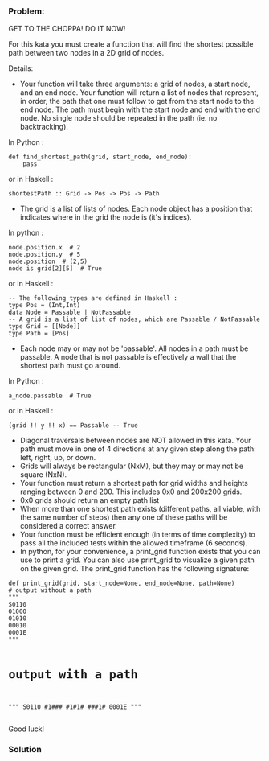 ### Problem:
<p>GET TO THE CHOPPA! DO IT NOW!</p>
<p>For this kata you must create a function that will find the shortest possible path between two nodes in a 2D grid of nodes.</p>
<p>Details:</p>
<ul>
<li>Your function will take three arguments: a grid of nodes, a start node, and an end node. Your function will return a list of nodes that represent, in order, the path that one must follow to get from the start node to the end node. The path must begin with the start node and end with the end node. No single node should be repeated in the path (ie. no backtracking).</li>
</ul>
<p>In Python :</p>
<pre><code class="language-python"><span class="hljs-function"><span class="hljs-keyword">def</span> <span class="hljs-title">find_shortest_path</span><span class="hljs-params">(grid, start_node, end_node)</span>:</span>
    <span class="hljs-keyword">pass</span></code></pre>
<p>or in Haskell :</p>
<pre><code class="language-haskell"><span class="hljs-title">shortestPath</span> :: <span class="hljs-type">Grid</span> -&gt; <span class="hljs-type">Pos</span> -&gt; <span class="hljs-type">Pos</span> -&gt; <span class="hljs-type">Path</span></code></pre>
<ul>
<li>The grid is a list of lists of nodes. Each node object has a position that indicates where in the grid the node is (it&apos;s indices).</li>
</ul>
<p>In python :</p>
<pre><code class="language-python">node.position.x  <span class="hljs-comment"># 2</span>
node.position.y  <span class="hljs-comment"># 5</span>
node.position  <span class="hljs-comment"># (2,5)</span>
node <span class="hljs-keyword">is</span> grid[<span class="hljs-number">2</span>][<span class="hljs-number">5</span>]  <span class="hljs-comment"># True</span></code></pre>
<p>or in Haskell :</p>
<pre><code class="language-haskell"><span class="hljs-comment">-- The following types are defined in Haskell :</span>
<span class="hljs-class"><span class="hljs-keyword">type</span> <span class="hljs-type">Pos</span> = (<span class="hljs-type">Int</span>,<span class="hljs-type">Int</span>)</span>
<span class="hljs-class"><span class="hljs-keyword">data</span> <span class="hljs-type">Node</span> = <span class="hljs-type">Passable</span> | <span class="hljs-type">NotPassable</span></span>
<span class="hljs-comment">-- A grid is a list of list of nodes, which are Passable / NotPassable</span>
<span class="hljs-class"><span class="hljs-keyword">type</span> <span class="hljs-type">Grid</span> = [[<span class="hljs-type">Node</span>]]</span>
<span class="hljs-class"><span class="hljs-keyword">type</span> <span class="hljs-type">Path</span> = [<span class="hljs-type">Pos</span>]</span></code></pre>
<ul>
<li>Each node may or may not be &apos;passable&apos;. All nodes in a path must be passable. A node that is not passable is effectively a wall that the shortest path must go around.</li>
</ul>
<p>In Python :</p>
<pre><code class="language-python">a_node.passable  <span class="hljs-comment"># True</span></code></pre>
<p>or in Haskell :</p>
<pre><code class="language-haskell">(grid !! y !! x) == <span class="hljs-type">Passable</span> <span class="hljs-comment">-- True</span></code></pre>
<ul>
<li>Diagonal traversals between nodes are NOT allowed in this kata. Your path must move in one of 4 directions at any given step along the path: left, right, up, or down.</li>
<li>Grids will always be rectangular (NxM), but they may or may not be square (NxN).</li>
<li>Your function must return a shortest path for grid widths and heights ranging between 0 and 200. This includes 0x0 and 200x200 grids.</li>
<li>0x0 grids should return an empty path list</li>
<li>When more than one shortest path exists (different paths, all viable, with the same number of steps) then any one of these paths will be considered a correct answer.</li>
<li>Your function must be efficient enough (in terms of time complexity) to pass all the included tests within the allowed timeframe (6 seconds).</li>
<li>In python, for your convenience, a print_grid function exists that you can use to print a grid. You can also use print_grid to visualize a given path on the given grid. The print_grid function has the following signature:</li>
</ul>
<pre><code class="language-python">def print_grid(grid, start_node=None, end_node=None, path=None)
# output without a path
&quot;&quot;&quot;
S0110
01000
01010
00010
0001E
&quot;&quot;&quot;

# output with a path
&quot;&quot;&quot;
S0110
#1###
#1#1#
###1#
0001E
&quot;&quot;&quot;</code></pre>
<p>Good luck!</p>

### Solution